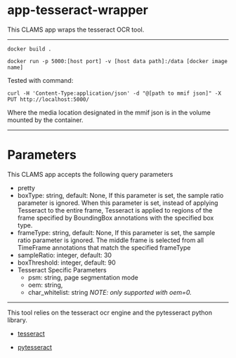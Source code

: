 # app-tesseract-wrapper

This CLAMS app wraps the tesseract OCR tool. 

---
`docker build .`

`docker run -p 5000:[host port] -v [host data path]:/data [docker image name]`

Tested with command:

`curl -H 'Content-Type:application/json' -d "@[path to mmif json]" -X PUT http://localhost:5000/` 

Where the media location designated in the mmif json is in the volume mounted by the container.
___
# Parameters
This CLAMS app accepts the following query parameters

- pretty
- boxType: string, default: None, If this parameter is set, the sample ratio parameter is ignored. When this parameter is set, instead of applying Tesseract to the entire frame, Tesseract is applied to regions of the frame specified by BoundingBox annotations with the specified box type.
- frameType: string, default: None, If this parameter is set, the sample ratio parameter is ignored. The middle frame is selected from all TimeFrame annotations that match the specified frameType
- sampleRatio: integer, default: 30
- boxThreshold: integer, default: 90
- Tesseract Specific Parameters
  - psm: string, page segmentation mode
  - oem: string, 
  - char_whitelist: string *NOTE: only supported with oem=0.*

---

This tool relies on the tesseract ocr engine and the pytesseract python library.

- [tesseract](https://github.com/tesseract-ocr/tesseract)

- [pytesseract](https://github.com/madmaze/pytesseract)